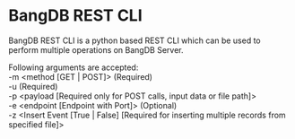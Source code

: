 # BangDB REST CLI

BangDB REST CLI is a python based REST CLI which can be used to perform multiple operations on BangDB Server.

Following arguments are accepted:<br>
-m <method [GET | POST]> (Required)<br>
-u <uri> (Required)<br>
-p <payload [Required only for POST calls, input data or file path]><br>
-e <endpoint [Endpoint with Port]> (Optional)<br>
-z <Insert Event [True | False] [Required for inserting multiple records from specified file]>
